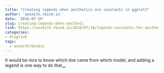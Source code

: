 ```yaml
---
title: "Creating legends when aesthetics are constants in ggplot2"
author: 'aosmith.rbind.io'
date: '2018-07-19'
slug: creating-legends-when-aestheti
link: https://aosmith.rbind.io/2018/07/19/legends-constants-for-aesthetics-in-ggplot2/
categories:
- bloglink
tags:
  - aosmithrbindio
---
```


It would be nice to know which line came from which model, and adding a legend is one way to do that[... <i class="fas fa-external-link-alt"></i>](https://aosmith.rbind.io/2018/07/19/legends-constants-for-aesthetics-in-ggplot2/)

